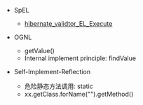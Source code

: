 
- SpEL
   - [hibernate_validtor_EL_Execute](https://kevinsa.com/2020/06/17/hibernate-validtor-EL-Execute/)

- OGNL
  - getValue()
  - Internal implement principle: findValue

- Self-Implement-Reflection
  - 危险静态方法调用: static
  - xx.getClass.forName("").getMethod()
